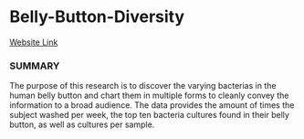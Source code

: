 # Belly-Button-Diversity

[Website Link](https://aaron-miller1.github.io/Belly-Button-Diversity/ "Website Link")

### SUMMARY

The purpose of this research is to discover the varying bacterias in the human belly button and chart them in multiple forms to cleanly convey the information to a broad audience. The data provides the amount of times the subject washed per week, the top ten bacteria cultures found in their belly button, as well as cultures per sample.
